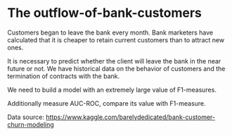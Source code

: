 # The outflow-of-bank-customers

Customers began to leave the bank every month. Bank marketers have calculated that it is cheaper to retain current customers than to attract new ones.

It is necessary to predict whether the client will leave the bank in the near future or not. We have historical data on the behavior of customers and the termination of contracts with the bank.

We need to build a model with an extremely large value of F1-measures.

Additionally measure AUC-ROC, compare its value with F1-measure.

Data source: https://www.kaggle.com/barelydedicated/bank-customer-churn-modeling
